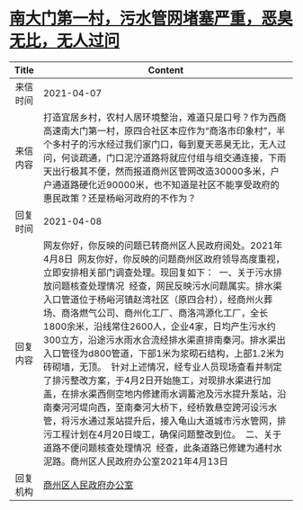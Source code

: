# <a href="http://www.shangluo.gov.cn/zmhd/ldxxxx.jsp?urltype=leadermail.LeaderMailContentUrl&wbtreeid=1112&leadermailid=7116">南大门第一村，污水管网堵塞严重，恶臭无比，无人过问</a>
|Title|Content|
|:---:|---|
|来信时间|2021-04-07|
|来信内容|打造宜居乡村，农村人居环境整治，难道只是口号？作为西商高速南大门第一村，原四合社区本应作为“商洛市印象村”，半个多村子的污水经过我们家门口，每到夏天恶臭无比，无人过问，何谈疏通，门口泥泞道路将就应付组与组交通连接，下雨天出行极其不便，然而报道商州区管网改造30000多米，户户通道路硬化近90000米，也不知道是社区不能享受政府的惠民政策？还是杨峪河政府的不作为？|
|回复时间|2021-04-08|
|回复内容|网友你好，你反映的问题已转商州区人民政府阅处。2021年4月8日  网友你好，你反映的问题商州区政府领导高度重视，立即安排相关部门调查处理。现回复如下：  一、关于污水排放问题核查处理情况  经查，网民反映污水问题属实。排水渠入口管道位于杨峪河镇赵湾社区（原四合村），经商州火葬场、商洛燃气公司、商州化工厂、商洛鸿源化工厂，全长1800余米，沿线常住2600人，企业4家，日均产生污水约300立方，沿途污水雨水合流经排水渠直排南秦河。排水渠出入口管径为d800管道，下部1米为浆砌石结构，上部1.2米为砖砌墙，无顶。  针对上述情况，经专业人员现场查看并制定了排污整改方案，于4月2日开始施工，对现排水渠进行加盖，在排水渠西侧空地内修建雨水调蓄池及污水提升泵站，沿南秦河河堤向西，至南秦河大桥下，经桥敦悬空跨河设污水管，将污水通过泵站提升后，接入龟山大道城市污水管网，排污工程计划在4月20日竣工，确保问题整改到位。  二、关于道路不便问题核查处理情况  经查，此条道路已修建为通村水泥路。商州区人民政府办公室2021年4月13日|
|回复机构|<a href="../../categories/agencies/商州区人民政府办公室.md">商州区人民政府办公室</a>|